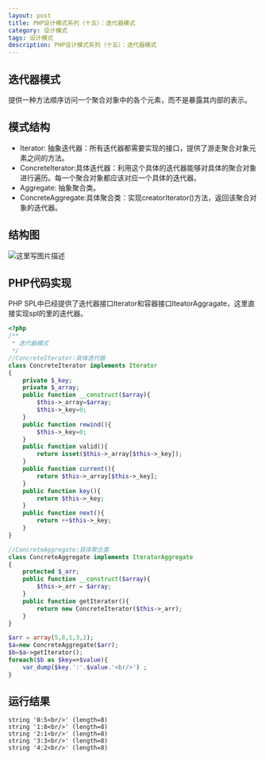 ```yaml
---
layout: post
title: PHP设计模式系列（十五）：迭代器模式
category: 设计模式
tags: 设计模式
description: PHP设计模式系列（十五）：迭代器模式
---
```

## 迭代器模式
提供一种方法顺序访问一个聚合对象中的各个元素，而不是暴露其内部的表示。

## 模式结构
* Iterator: 抽象迭代器：所有迭代器都需要实现的接口，提供了游走聚合对象元素之间的方法。
* ConcreteIterator:具体迭代器：利用这个具体的迭代器能够对具体的聚合对象进行遍历。每一个聚合对象都应该对应一个具体的迭代器。
* Aggregate: 抽象聚合类。
* ConcreteAggregate:具体聚合类：实现creatorIterator()方法，返回该聚合对象的迭代器。

## 结构图
![这里写图片描述](http://img.blog.csdn.net/20170501152303198?watermark/2/text/aHR0cDovL2Jsb2cuY3Nkbi5uZXQvcXFfMzIzMDAzNjM=/font/5a6L5L2T/fontsize/400/fill/I0JBQkFCMA==/dissolve/70/gravity/SouthEast)

## PHP代码实现
PHP SPL中已经提供了迭代器接口Iterator和容器接口IteatorAggragate，这里直接实现spl的里的迭代器。
```php
<?php
/**
 * 迭代器模式
 */
//ConcreteIterator:具体迭代器
class ConcreteIterator implements Iterator
{
    private $_key;
    private $_array;
    public function __construct($array){
        $this->_array=$array;
        $this->_key=0;
    }
    public function rewind(){
        $this->_key=0;
    }
    public function valid(){
        return isset($this->_array[$this->_key]);
    }
    public function current(){
        return $this->_array[$this->_key];
    }
    public function key(){
        return $this->_key;
    }
    public function next(){
        return ++$this->_key;
    }
}

//ConcreteAggregate:具体聚合类
class ConcreteAggregate implements IteratorAggregate
{
    protected $_arr;
    public function __construct($array){
        $this->_arr = $array;
    }
    public function getIterator(){
        return new ConcreteIterator($this->_arr);
    }
}

$arr = array(5,8,1,3,2);
$a=new ConcreteAggregate($arr);
$b=$a->getIterator();
foreach($b as $key=>$value){
    var_dump($key.':'.$value.'<br/>') ;
}
```
## 运行结果

```
string '0:5<br/>' (length=8)
string '1:8<br/>' (length=8)
string '2:1<br/>' (length=8)
string '3:3<br/>' (length=8)
string '4:2<br/>' (length=8)
```